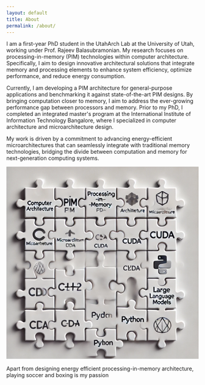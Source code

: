 ```yaml
---
layout: default
title: About
permalink: /about/
---
```


 I am a first-year PhD student in the UtahArch Lab at the University of Utah, working under Prof. Rajeev Balasubramonian. My research focuses on processing-in-memory (PIM) technologies within computer architecture. Specifically, I aim to design innovative architectural solutions that integrate memory and processing elements to enhance system efficiency, optimize performance, and reduce energy consumption.

Currently, I am developing a PIM architecture for general-purpose applications and benchmarking it against state-of-the-art PIM designs. By bringing computation closer to memory, I aim to address the ever-growing performance gap between processors and memory. Prior to my PhD, I completed an integrated master's program at the International Institute of Information Technology Bangalore, where I specialized in computer architecture and microarchitecture design.

My work is driven by a commitment to advancing energy-efficient microarchitectures that can seamlessly integrate with traditional memory technologies, bridging the divide between computation and memory for next-generation computing systems.

![alt text](/assets/about_photo.webp)

Apart from designing energy efficient processing-in-memory architecture, playing soccer and boxing is my passion

